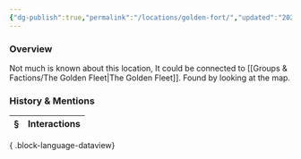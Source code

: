 ```yaml
---
{"dg-publish":true,"permalink":"/locations/golden-fort/","updated":"2025-08-11T11:53:31.666+01:00"}
---
```


### Overview
Not much is known about this location, It could be connected to [[Groups & Factions/The Golden Fleet\|The Golden Fleet]]. Found by looking at the map.

### History & Mentions
| § | Interactions |
| - | ------------ |

{ .block-language-dataview}